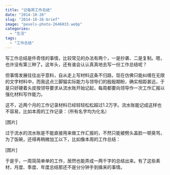 ```yaml
---
title: "记每周工作总结"
date: "2014-10-26"
slug: "2014-10-26-brief"
image: "pexels-photo-2646033.webp"
categories: 
  - "生活"
tags: 
  - "工作总结"
---
```


写工作总结是件奇怪的事情，比较常见的办法有两个，一是抄袭、二是复制。嗯，也许没有第三种了。这年头，还有谁会认认真真地去写一份工作总结呢？

但事情发展往往出乎意料，自从走上写材料这条不归路，现在仿佛只能纠缠在无限的文字材料中，而我这点三脚猫实际能力与领导们的殷殷期盼，确实相距甚远，于是只好硬着头皮按领导要求从流水账开始记起，每周都要向领导作一次工作汇报以强化材料写作能力。

这不，近两个月的工作记录材料已经轻轻松松超过1.2万字。流水账能记成这样也不容易，比如本周的工作记录：（所有名字均为化名）

[图片]

过于流水的流水账是不能直接用来做工作汇报的，不然只能被劈头盖脸一顿臭骂，为了饭碗，还得再稍微加工以下，比如像本周的工作总结：

[图片]

于是乎，一周简简单单的工作，居然也能弄成一两千字的总结出来。有了这些素材，月度、季度、年度总结那还不是分分钟手到擒来的事情。

